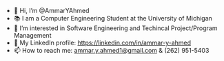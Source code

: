 - 👋 Hi, I’m @AmmarYAhmed
- 📚 I am a Computer Engineering Student at the University of Michigan
- 👀 I’m interested in Software Engineering and Techincal Project/Program Management
- 📱  My LinkedIn profile: https://linkedin.com/in/ammar-y-ahmed
- 📫 How to reach me: ammar.y.ahmed1@gmail.com & (262) 951-5403

<!---
AmmarYAhmed/AmmarYAhmed is a ✨ special ✨ repository because its `README.md` (this file) appears on your GitHub profile.
You can click the Preview link to take a look at your changes.
--->
